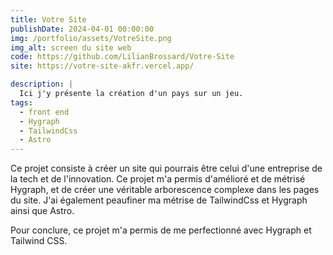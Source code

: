 ```yaml
---
title: Votre Site
publishDate: 2024-04-01 00:00:00
img: /portfolio/assets/VotreSite.png
img_alt: screen du site web
code: https://github.com/LilianBrossard/Votre-Site
site: https://votre-site-akfr.vercel.app/

description: |
  Ici j'y présente la création d'un pays sur un jeu.
tags:
  - front end
  - Hygraph
  - TailwindCss
  - Astro
---
```


Ce projet consiste à créer un site qui pourrais être celui d'une entreprise de la tech et de l'innovation.
Ce projet m'a permis d'amélioré et de métrisé Hygraph, et de créer une véritable arborescence complexe dans les pages du site.
J'ai également peaufiner ma métrise de TailwindCss et Hygraph ainsi que Astro.

Pour conclure, ce projet m'a permis de me perfectionné avec Hygraph et Tailwind CSS.